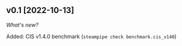 ## v0.1 [2022-10-13]

_What's new?_

Added: CIS v1.4.0 benchmark (`steampipe check benchmark.cis_v140`)
